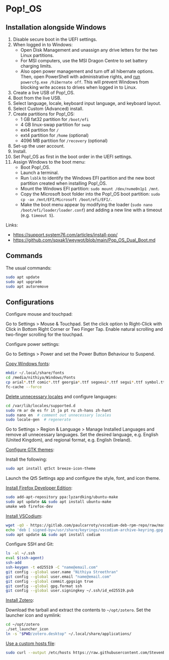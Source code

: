 # Pop!_OS

## Installation alongside Windows

1.  Disable secure boot in the UEFI settings.
1.  When logged in to Windows:
    - Open Disk Management and unassign any drive letters for the two Linux partitions.
    - For MSI computers, use the MSI Dragon Centre to set battery charging limits.
    - Also open power management and turn off all hibernate options. Then, open PowerShell with administrative rights, and [run](https://learn.microsoft.com/en-us/troubleshoot/windows-client/deployment/disable-and-re-enable-hibernation) `powercfg.exe /hibernate off`. This will prevent Windows from blocking write access to drives when logged in to Linux.
1.  Create a live USB of Pop!_OS.
1.  Boot from the live USB.
1.  Select language, locale, keyboard input language, and keyboard layout.
1.  Select Custom (Advanced) install.
1.  Create partitions for Pop!_OS:
    - 1 GB fat32 partition for `/boot/efi`
    - 4 GB linux-swap partition for `swap`
    - ext4 partition for `/`
    - ext4 partition for `/home` (optional)
    - 4096 MB partition for `/recovery` (optional)
1.  Set-up the user account.
1.  Install.
1.  Set Pop!_OS as first in the boot order in the UEFI settings.
1.  Assign Windows to the boot menu:
    - Boot Pop!_OS.
    - Launch a terminal.
    - Run `lsblk` to identify the Windows EFI partition and the new boot partition created when installing Pop!_OS.
    - Mount the Windows EFI partition: `sudo mount /dev/nvme0n1p1 /mnt`.
    - Copy the Microsoft boot folder into the Pop!_OS boot partition: `sudo cp -ax /mnt/EFI/Microsoft /boot/efi/EFI/`.
    - Make the boot menu appear by modifying the loader (`sudo nano /boot/efi/loader/loader.conf`) and adding a new line with a timeout (e.g. `timeout 5`).

Links:

- <https://support.system76.com/articles/install-pop/>
- <https://github.com/spxak1/weywot/blob/main/Pop_OS_Dual_Boot.md>

## Commands

The usual commands:

```sh
sudo apt update
sudo apt upgrade
sudo apt autoremove
```

## Configurations

Configure mouse and touchpad:

Go to Settings > Mouse & Touchpad.
Set the click option to Right-Click with Click in Bottom Right Corner or Two Finger Tap.
Enable natural scrolling and two-finger scrolling for the touchpad.

Configure power settings:

Go to Settings > Power and set the Power Button Behaviour to Suspend.

[Copy Windows fonts](https://wiki.archlinux.org/title/Microsoft_fonts):

```sh
mkdir ~/.local/share/fonts
cd /media/nithiya/Windows/Fonts
cp arial*.ttf comic*.ttf georgia*.ttf segoeui*.ttf segui*.ttf symbol.ttf times*.ttf trebuc*.ttf webdings.ttf wingding.ttf ~/.local/share/fonts/
fc-cache --force
```

[Delete unnecessary locales](https://askubuntu.com/a/1419010) and configure languages:

```sh
cd /var/lib/locales/supported.d
sudo rm ar de es fr it ja pt ru zh-hans zh-hant
sudo nano en  # comment out unnecessary locales
sudo locale-gen  # regenerate
```

Go to Settings > Region & Language > Manage Installed Languages and remove all unnecessary languages.
Set the desired language, e.g. English (United Kingdom), and regional format, e.g. English (Ireland).

[Configure GTK themes](https://wiki.archlinux.org/title/Uniform_look_for_Qt_and_GTK_applications):

Install the following:

```sh
sudo apt install qt5ct breeze-icon-theme
```

Launch the Qt5 Settings app and configure the style, font, and icon theme.

[Install Firefox Developer Edition](https://askubuntu.com/a/584704):

```sh
sudo add-apt-repository ppa:lyzardking/ubuntu-make
sudo apt update && sudo apt install ubuntu-make
umake web firefox-dev
```

[Install VSCodium](https://vscodium.com/):

```sh
wget -qO - https://gitlab.com/paulcarroty/vscodium-deb-rpm-repo/raw/master/pub.gpg | gpg --dearmor | sudo dd of=/usr/share/keyrings/vscodium-archive-keyring.gpg
echo 'deb [ signed-by=/usr/share/keyrings/vscodium-archive-keyring.gpg ] https://download.vscodium.com/debs vscodium main' | sudo tee /etc/apt/sources.list.d/vscodium.list
sudo apt update && sudo apt install codium
```

Configure SSH and Git:

```sh
ls -al ~/.ssh
eval $(ssh-agent)
ssh-add
ssh-keygen -t ed25519 -C "name@email.com"
git config --global user.name "Nithiya Streethran"
git config --global user.email "name@email.com"
git config --global commit.gpgsign true
git config --global gpg.format ssh
git config --global user.signingkey ~/.ssh/id_ed25519.pub
```

[Install Zotero](https://www.zotero.org/support/installation):

Download the tarball and extract the contents to `~/opt/zotero`.
Set the launcher icon and symlink:

```sh
cd ~/opt/zotero
./set_launcher_icon
ln -s "$PWD/zotero.desktop" ~/.local/share/applications/
```

[Use a custom hosts file](https://github.com/stevenblack/hosts):

```sh
sudo curl --output /etc/hosts https://raw.githubusercontent.com/StevenBlack/hosts/master/hosts
```
